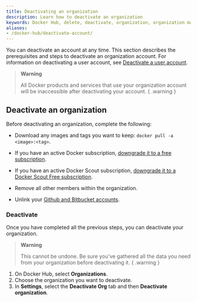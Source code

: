 ```yaml
---
title: Deactivating an organization
description: Learn how to deactivate an organization
keywords: Docker Hub, delete, deactivate, organization, organization management
aliases:
- /docker-hub/deactivate-account/
---
```


You can deactivate an account at any time. This section describes the prerequisites and steps to deactivate an organization account. For information on deactivating a user account, see [Deactivate a user account](../accounts/deactivate-user-account.md).

>**Warning**
>
> All Docker products and services that use your organization account will be inaccessible after deactivating your account.
{ .warning }

## Deactivate an organization

Before deactivating an organization, complete the following:

- Download any images and tags you want to keep:
  `docker pull -a <image>:<tag>`.

- If you have an active Docker subscription, [downgrade it to a free subscription](../subscription/core-subscription/downgrade.md).

- If you have an active Docker Scout subscription, [downgrade it to a Docker Scout Free subscription](../billing/scout-billing.md#downgrade-your-subscription).

- Remove all other members within the organization.

- Unlink your [Github and Bitbucket accounts](../docker-hub/builds/link-source.md#unlink-a-github-user-account).

### Deactivate

Once you have completed all the previous steps, you can deactivate your organization.

> **Warning**
>
> This cannot be undone. Be sure you've gathered all the data you need from your organization before deactivating it.
{ .warning }

1. On Docker Hub, select **Organizations**.
2. Choose the organization you want to deactivate. 
3. In **Settings**, select the **Deactivate Org** tab and then **Deactivate organization**.
